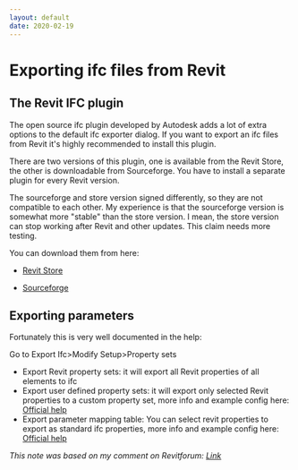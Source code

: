 ```yaml
---
layout: default
date: 2020-02-19
---
```


# Exporting ifc files from Revit

## The Revit IFC plugin

The open source ifc plugin developed by Autodesk adds a lot of extra options to the default ifc exporter dialog. If you want to export an ifc files from Revit it's highly recommended to install this plugin.

There are two versions of this plugin, one is available from the Revit Store, the other is downloadable from Sourceforge. You have to install a separate plugin for every Revit version.

The sourceforge and store version signed differently, so they are not compatible to each other. My experience is that the sourceforge version is somewhat more "stable" than the store version. I mean, the store version can stop working after Revit and other updates. This claim needs more testing.

You can download them from here:

- [Revit Store](https://apps.autodesk.com/All/en/List/Search?isAppSearch=True&searchboxstore=All&facet=&collection=&sort=&query=ifc)

- [Sourceforge](https://sourceforge.net/projects/ifcexporter/files/)

## Exporting parameters

Fortunately this is very well documented in the help:

Go to Export Ifc>Modify Setup>Property sets  

- Export Revit property sets: it will export all Revit properties of all elements to ifc  
- Export user defined property sets: it will export only selected Revit 
  properties to a custom property set, more info and example config here: [Official help](https://knowledge.autodesk.com/support/revit-products/learn-explore/caas/simplecontent/content/export-custom-bim-standards-and-property-sets-to-ifc.html)  
- Export parameter mapping table: You can select revit properties to 
  export as standard ifc properties, more info and example config here: [Official help](https://knowledge.autodesk.com/support/revit-products/learn-explore/caas/simplecontent/content/using-parameter-mapping-tables-for-ifc.html)

*This note was based on my comment on Revitforum: [Link](https://revitforum.org/showthread.php/42521-Revit-project-parameters-in-IFC-export-possible?p=227095&viewfull=1#post227095)*
